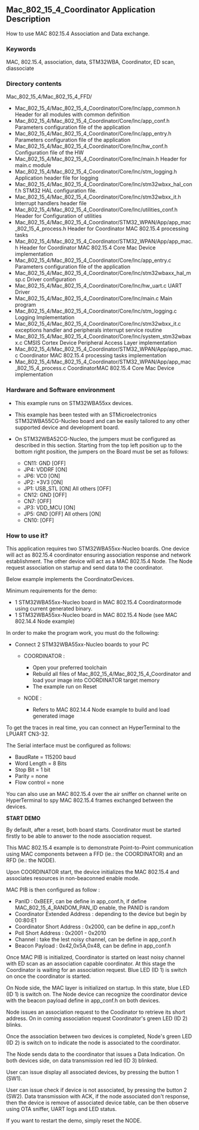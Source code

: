 ## __Mac_802_15_4_Coordinator Application Description__

How to use MAC 802.15.4 Association and Data exchange.

### __Keywords__

MAC, 802.15.4, association, data, STM32WBA, Coordinator, ED scan, diassociate


### __Directory contents__

Mac_802_15_4/Mac_802_15_4_FFD/

  - Mac_802_15_4/Mac_802_15_4_Coordinator/Core/Inc/app_common.h                            Header for all modules with common definition
  - Mac_802_15_4/Mac_802_15_4_Coordinator/Core/Inc/app_conf.h                              Parameters configuration file of the application
  - Mac_802_15_4/Mac_802_15_4_Coordinator/Core/Inc/app_entry.h                             Parameters configuration file of the application
  - Mac_802_15_4/Mac_802_15_4_Coordinator/Core/Inc/hw_conf.h                               Configuration file of the HW
  - Mac_802_15_4/Mac_802_15_4_Coordinator/Core/Inc/main.h                                  Header for main.c module
  - Mac_802_15_4/Mac_802_15_4_Coordinator/Core/Inc/stm_logging.h                           Application header file for logging
  - Mac_802_15_4/Mac_802_15_4_Coordinator/Core/Inc/stm32wbxx_hal_conf.h                    STM32 HAL configuration file.
  - Mac_802_15_4/Mac_802_15_4_Coordinator/Core/Inc/stm32wbxx_it.h                          Interrupt handlers header file
  - Mac_802_15_4/Mac_802_15_4_Coordinator/Core/Inc/utilities_conf.h                        Header for Configuration of utilities
  - Mac_802_15_4/Mac_802_15_4_Coordinator/STM32_WPAN/App/app_mac_802_15_4_process.h        Header for Coordinator MAC 802.15.4 processing tasks
  - Mac_802_15_4/Mac_802_15_4_Coordinator/STM32_WPAN/App/app_mac.h                         Header for Coordinator MAC 802.15.4 Core Mac Device implementation
  - Mac_802_15_4/Mac_802_15_4_Coordinator/Core/Inc/app_entry.c                             Parameters configuration file of the application
  - Mac_802_15_4/Mac_802_15_4_Coordinator/Core/Inc/stm32wbaxx_hal_msp.c                    Driver configuration
  - Mac_802_15_4/Mac_802_15_4_Coordinator/Core/Inc/hw_uart.c                               UART Driver
  - Mac_802_15_4/Mac_802_15_4_Coordinator/Core/Inc/main.c                                  Main program
  - Mac_802_15_4/Mac_802_15_4_Coordinator/Core/Inc/stm_logging.c                           Logging Implementation
  - Mac_802_15_4/Mac_802_15_4_Coordinator/Core/Inc/stm32wbxx_it.c                          exceptions handler and peripherals interrupt service routine
  - Mac_802_15_4/Mac_802_15_4_Coordinator/Core/Inc/system_stm32wbaxx.c                     CMSIS Cortex Device Peripheral Access Layer implementation
  - Mac_802_15_4/Mac_802_15_4_Coordinator/STM32_WPAN/App/app_mac.c    			           Coordinator MAC 802.15.4 processing tasks implementation
  - Mac_802_15_4/Mac_802_15_4_Coordinator/STM32_WPAN/App/app_mac_802_15_4_process.c        CoordinatorMAC 802.15.4 Core Mac Device implementation


### __Hardware and Software environment__

  - This example runs on STM32WBA55xx devices.

  - This example has been tested with an STMicroelectronics STM32WBA55CG-Nucleo 
    board and can be easily tailored to any other supported device 
    and development board.
    
  - On STM32WBA52CG-Nucleo, the jumpers must be configured as described
    in this section. Starting from the top left position up to the bottom 
    right position, the jumpers on the Board must be set as follows:

    - CN11:    GND         [OFF]
    - JP4:     VDDRF       [ON]
    - JP6:     VC0         [ON]
    - JP2:     +3V3        [ON] 
    - JP1:     USB_STL     [ON]   All others [OFF]
    - CN12:    GND         [OFF]
    - CN7:     <All>       [OFF]
    - JP3:     VDD_MCU     [ON]
    - JP5:     GND         [OFF]  All others [ON]
    - CN10:    <All>       [OFF]


### __How to use it?__


This application requires two STM32WBA55xx-Nucleo boards. One device will act as 
802.15.4 coordinator ensuring association response and network establishment. 
The other device will act as a MAC 802.15.4 Node. The Node request 
association on startup and send data to the coordinator. 

Below example implements the CoordinatorDevices.

Minimum requirements for the demo:

  - 1 STM32WBA55xx-Nucleo board in MAC 802.15.4 Coordinatormode using current generated binary.
  - 1 STM32WBA55xx-Nucleo board in MAC 802.15.4 Node (see MAC 802.14.4 Node example)

In order to make the program work, you must do the following:

  - Connect 2 STM32WBA55xx-Nucleo boards to your PC 
 
    - COORDINATOR :
 
      - Open your preferred toolchain 
      - Rebuild all files of Mac_802_15_4/Mac_802_15_4_Coordinator and load your image into COORDINATOR target memory 
      - The example run on Reset
 
    - NODE :
    
      - Refers to MAC 802.14.4 Node example to build and load generated image
     
To get the traces in real time, you can connect an HyperTerminal to the LPUART CN3-32.
 
 
 The Serial interface must be configured as follows:
 
- BaudRate = 115200 baud  
- Word Length = 8 Bits 
- Stop Bit = 1 bit
- Parity = none
- Flow control = none

You can also use an MAC 802.15.4 over the air sniffer on channel write on HyperTerminal to spy MAC 802.15.4 frames exchanged between the devices.
  
__START DEMO__ 

By default, after a reset, both board starts. Coordinator must be started firstly to be able to answer
to the node association request.

This MAC 802.15.4 example is to demonstrate Point-to-Point communication using MAC components between 
a FFD (ie.: the COORDINATOR) and an RFD (ie.: the NODE). 

Upon COORDINATOR start, the device initializes the MAC 802.15.4 and associates resources in non-beaconned
enable mode. 

MAC PIB is then configured as follow :

  - PanID 						 : 0xBEEF, can be define in app_conf.h, if define MAC_802_15_4_RANDOM_PAN_ID enable, the PANID is random
  - Coordinator Extended Address : depending to the device but begin by 00:80:E1
  - Coordinator Short Address    : 0x2000, can be define in app_conf.h
  - Poll Short Address           : 0x2001 - 0x2010
  - Channel                      : take the lest noisy channel, can be define in app_conf.h
  - Beacon Payload               : 0x42,0x5A,0x48, can be define in app_conf.h

Once MAC PIB is initialized, Coordinator is started on least noisy channel with ED scan as an association capable coordinator.
At this stage the Coordinator is waiting for an association request. Blue LED (ID 1) is switch on once 
the coordinator is started.

On Node side, the MAC layer is initialized on startup. In this state, blue LED (ID 1) is switch on.
The Node device can recognize the coordinator device with the beacon payload define in app_conf.h on both devices.

Node issues an association request to the Coodinator to retrieve its short address. 
On in coming association request Coordinator's green LED (ID 2) blinks.

Once the association between two devices is completed, Node's green LED (ID 2) is switch on to indicate the node 
is associated to the coordinator. 

The Node sends data to the coordinator that issues a Data Indication.
On both devices side, on data transmission red led (ID 3) blinked.

User can issue display all associated devices, by pressing the button 1 (SW1). 

User can issue check if device is not associated, by pressing the button 2 (SW2). Data transmission with ACK, if the node associated don't response, then the device is remove of associated device table, can be then observe using OTA sniffer,
UART logs and LED status. 

If you want to restart the demo, simply reset the NODE.









